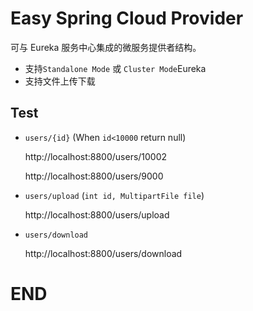# Easy Spring Cloud Provider

可与 Eureka 服务中心集成的微服务提供者结构。

 - 支持`Standalone Mode` 或 `Cluster Mode`Eureka
 - 支持文件上传下载

## Test

- `users/{id}` (When `id<10000` return null)

	http://localhost:8800/users/10002
	
	http://localhost:8800/users/9000 

- `users/upload` (`int id, MultipartFile file`)

	http://localhost:8800/users/upload
	
- `users/download`

	http://localhost:8800/users/download
	
# END